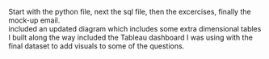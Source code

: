 Start with the python file, next the sql file, then the excercises, finally the mock-up email.  
included an updated diagram which includes some extra dimensional tables I built along the way
included the Tableau dashboard I was using with the final dataset to add visuals to some of the questions.
